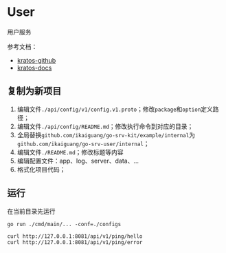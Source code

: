 # User

用户服务

参考文档：

- [kratos-github](https://github.com/go-kratos/kratos)
- [kratos-docs](https://go-kratos.dev/docs/)

## 复制为新项目

1. 编辑文件`./api/config/v1/config.v1.proto`；修改`package`和`option`定义路径；
2. 编辑文件`./api/config/README.md`；修改执行命令到对应的目录；
3. 全局替换`github.com/ikaiguang/go-srv-kit/example/internal`为`github.com/ikaiguang/go-srv-user/internal`；
4. 编辑文件`./README.md`；修改标题等内容
5. 编辑配置文件：app、log、server、data、... 
6. 格式化项目代码；

## 运行

在当前目录先运行

```shell
go run ./cmd/main/... -conf=./configs

curl http://127.0.0.1:8081/api/v1/ping/hello
curl http://127.0.0.1:8081/api/v1/ping/error
```
